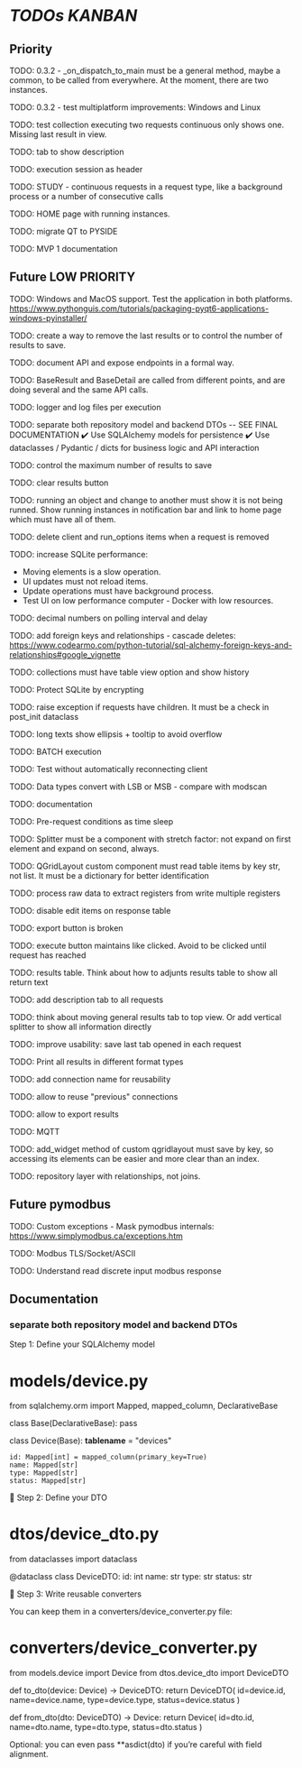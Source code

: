# *TODOs KANBAN*

## Priority

TODO: 0.3.2 - _on_dispatch_to_main must be a general method, maybe a common, to be called from everywhere. At the moment, there are two instances.

TODO: 0.3.2 - test multiplatform improvements: Windows and Linux

TODO: test collection executing two requests continuous only shows one. Missing last result in view.

TODO: tab to show description

TODO: execution session as header

TODO: STUDY - continuous requests in a request type, like a background process or a number of consecutive calls

TODO: HOME page with running instances.

TODO: migrate QT to PYSIDE

TODO: MVP 1 documentation

## Future LOW PRIORITY

TODO: Windows and MacOS support. Test the application in both platforms. https://www.pythonguis.com/tutorials/packaging-pyqt6-applications-windows-pyinstaller/

TODO: create a way to remove the last results or to control the number of results to save.

TODO: document API and expose endpoints in a formal way.

TODO: BaseResult and BaseDetail are called from different points, and are doing several and the same API calls.

TODO: logger and log files per execution

TODO: separate both repository model and backend DTOs -- SEE FINAL DOCUMENTATION
✔️ Use SQLAlchemy models for persistence
✔️ Use dataclasses / Pydantic / dicts for business logic and API interaction

TODO: control the maximum number of results to save

TODO: clear results button

TODO: running an object and change to another must show it is not being runned. Show running instances in notification bar and link to home page which must have all of them.

TODO: delete client and run_options items when a request is removed

TODO: increase SQLite performance:
- Moving elements is a slow operation.
- UI updates must not reload items.
- Update operations must have background process.
- Test UI on low performance computer - Docker with low resources.

TODO: decimal numbers on polling interval and delay

TODO: add foreign keys and relationships - cascade deletes: https://www.codearmo.com/python-tutorial/sql-alchemy-foreign-keys-and-relationships#google_vignette

TODO: collections must have table view option and show history

TODO: Protect SQLite by encrypting

TODO: raise exception if requests have children. It must be a check in post_init dataclass

TODO: long texts show ellipsis + tooltip to avoid overflow

TODO: BATCH execution 

TODO: Test without automatically reconnecting client

TODO: Data types convert with LSB or MSB - compare with modscan

TODO: documentation

TODO: Pre-request conditions as time sleep

TODO: Splitter must be a component with stretch factor: not expand on first element and expand on second, always.

TODO: QGridLayout custom component must read table items by key str, not list. It must be a dictionary for better identification

TODO: process raw data to extract registers from write multiple registers

TODO: disable edit items on response table

TODO: export button is broken

TODO: execute button maintains like clicked. Avoid to be clicked until request has reached

TODO: results table. Think about how to adjunts results table to show all return text

TODO: add description tab to all requests

TODO: think about moving general results tab to top view. Or add vertical splitter to show all information directly

TODO: improve usability: save last tab opened in each request

TODO: Print all results in different format types

TODO: add connection name for reusability

TODO: allow to reuse "previous" connections

TODO: allow to export results

TODO: MQTT

TODO: add_widget method of custom qgridlayout must save by key, so accessing its elements can be easier and more clear than an index.

TODO: repository layer with relationships, not joins.

## Future pymodbus

TODO: Custom exceptions - Mask pymodbus internals: https://www.simplymodbus.ca/exceptions.htm

TODO: Modbus TLS/Socket/ASCII

TODO: Understand read discrete input modbus response

## Documentation

### separate both repository model and backend DTOs

Step 1: Define your SQLAlchemy model

# models/device.py
from sqlalchemy.orm import Mapped, mapped_column, DeclarativeBase

class Base(DeclarativeBase):
    pass

class Device(Base):
    __tablename__ = "devices"

    id: Mapped[int] = mapped_column(primary_key=True)
    name: Mapped[str]
    type: Mapped[str]
    status: Mapped[str]

🧾 Step 2: Define your DTO

# dtos/device_dto.py
from dataclasses import dataclass

@dataclass
class DeviceDTO:
    id: int
    name: str
    type: str
    status: str

🔁 Step 3: Write reusable converters

You can keep them in a converters/device_converter.py file:

# converters/device_converter.py
from models.device import Device
from dtos.device_dto import DeviceDTO

def to_dto(device: Device) -> DeviceDTO:
    return DeviceDTO(
        id=device.id,
        name=device.name,
        type=device.type,
        status=device.status
    )

def from_dto(dto: DeviceDTO) -> Device:
    return Device(
        id=dto.id,
        name=dto.name,
        type=dto.type,
        status=dto.status
    )

Optional: you can even pass **asdict(dto) if you’re careful with field alignment.